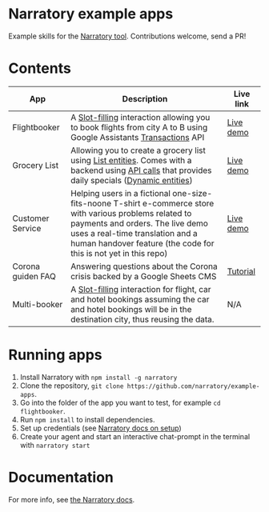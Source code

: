 # Narratory example apps

Example skills for the [Narratory tool](https://narratory.io/). Contributions welcome, send a PR!

# Contents

App      | Description  | Live link
--------------|----------------|-----------
Flightbooker  | A [Slot-filling](https://narratory.io/docs/slot-filling) interaction allowing you to book flights from city A to B using Google Assistants [Transactions](https://narratory.io/docs/transactions) API | [Live demo](https://flightbooker.examples.narratory.io/)
Grocery List  | Allowing you to create a grocery list using [List entities](https://narratory.io/docs/nlu). Comes with a backend using [API calls](https://narratory.io/docs/advanced-turns#dynamicbotturns---calling-apis-in-botturns) that provides daily specials ([Dynamic entities](https://narratory.io/docs/nlu#populating-entities-dynamically))| [Live demo](https://grocerylist.examples.narratory.io/)
Customer Service  | Helping users in a fictional one-size-fits-noone T-shirt e-commerce store with various problems related to payments and orders. The live demo uses a real-time translation and a human handover feature (the code for this is not yet in this repo) | [Live demo](http://demos.narratory.io/)
Corona guiden FAQ | Answering questions about the Corona crisis backed by a Google Sheets CMS | [Tutorial](https://narratory.io/docs/tutorial-faq-google-sheets)
Multi-booker | A [Slot-filling](https://narratory.io/docs/slot-filling) interaction for flight, car and hotel bookings assuming the car and hotel bookings will be in the destination city, thus reusing the data. | N/A

# Running apps
1. Install Narratory with `npm install -g narratory`
2. Clone the repository, `git clone https://github.com/narratory/example-apps`.
3. Go into the folder of the app you want to test, for example `cd flightbooker`.
4. Run `npm install` to install dependencies.
5. Set up credentials (see [Narratory docs on setup](https://narratory.io/docs/setup))
6. Create your agent and start an interactive chat-prompt in the terminal with `narratory start`

# Documentation
For more info, see [the Narratory docs](https://narratory.io/).
